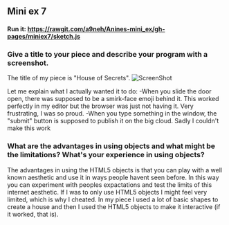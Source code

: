 ## Mini ex 7

#### Run it: https://rawgit.com/a9neh/Anines-mini_ex/gh-pages/miniex7/sketch.js
### Give a title to your piece and describe your program with a screenshot.
The title of my piece is "House of Secrets". 
![ScreenShot](https://rawgit.com/a9neh/Anines-mini_ex/gh-pages/miniex7/screenshothouse.JPG)

Let me explain what I actually wanted it to do:
-When you slide the door open, there was supposed to be a smirk-face emoji behind it. This worked perfectly in my editor but the browser was just not having it. Very frustrating, I was so proud.
-When you type something in the window, the "submit" button is supposed to publish it on the big cloud. Sadly I couldn't make this work

### What are the advantages in using objects and what might be the limitations? What's your experience in using objects?
The advantages in using the HTML5 objects is that you can play with a well known aesthetic and use it in ways people havent seen before. In this way you can experiment with peoples expactations and test the limits of this internet aesthetic. If I was to only use HTML5 objects I might feel very limited, which is why I cheated. In my piece I used a lot of basic shapes to create a house and then I used the HTML5 objects to make it interactive (if it worked, that is). 

